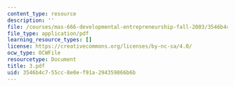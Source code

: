 ```yaml
---
content_type: resource
description: ''
file: /courses/mas-666-developmental-entrepreneurship-fall-2003/3546b4c755cc8e0ef91a294359866b6b_3.pdf
file_type: application/pdf
learning_resource_types: []
license: https://creativecommons.org/licenses/by-nc-sa/4.0/
ocw_type: OCWFile
resourcetype: Document
title: 3.pdf
uid: 3546b4c7-55cc-8e0e-f91a-294359866b6b
---
```

